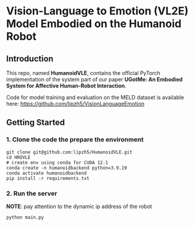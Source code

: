 # Vision-Language to Emotion (VL2E) Model Embodied on the Humanoid Robot

## Introduction
This repo, named **HumanoidVLE**, contains the official PyTorch implementation of the system part of our paper **UGotMe: An Embodied System for Affective Human-Robot Interaction**.

Code for model training and evaluation on the MELD dataset is available here: https://github.com/lipzh5/VisionLanguageEmotion


## Getting Started

### 1. Clone the code the prepare the environment 
```
git clone git@github.com:lipzh5/HumanoidVLE.git
cd HROVLE
# create env using conda for CUDA 12.1
conda create -n humanoidbackend python=3.9.19 
conda activate humanoidbackend
pip install -r requirements.txt

```

### 2. Run the server
**NOTE**: pay attention to the dynamic ip address of the robot 
```
python main.py  
```

